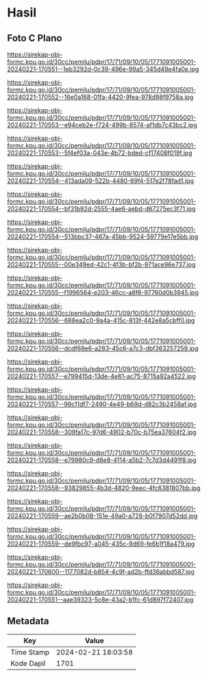 # Hasil

## Foto C Plano

https://sirekap-obj-formc.kpu.go.id/30cc/pemilu/pdpr/17/71/09/10/05/1771091005001-20240221-170551--1eb3292d-0c39-496e-99a5-345d49e4fa0e.jpg

https://sirekap-obj-formc.kpu.go.id/30cc/pemilu/pdpr/17/71/09/10/05/1771091005001-20240221-170552--16e0a168-01fa-4420-9fea-978d98f9758a.jpg

https://sirekap-obj-formc.kpu.go.id/30cc/pemilu/pdpr/17/71/09/10/05/1771091005001-20240221-170553--e94ceb2e-f724-499b-8574-af1db7c43bc2.jpg

https://sirekap-obj-formc.kpu.go.id/30cc/pemilu/pdpr/17/71/09/10/05/1771091005001-20240221-170553--5f4ef03a-043e-4b72-bded-cf17408f019f.jpg

https://sirekap-obj-formc.kpu.go.id/30cc/pemilu/pdpr/17/71/09/10/05/1771091005001-20240221-170554--413ada09-522b-4480-89f4-517e2f78fad1.jpg

https://sirekap-obj-formc.kpu.go.id/30cc/pemilu/pdpr/17/71/09/10/05/1771091005001-20240221-170554--bf31b92d-2555-4ae6-aebd-d67275ec3f71.jpg

https://sirekap-obj-formc.kpu.go.id/30cc/pemilu/pdpr/17/71/09/10/05/1771091005001-20240221-170554--513bbc37-467a-45bb-9524-59779e17e5bb.jpg

https://sirekap-obj-formc.kpu.go.id/30cc/pemilu/pdpr/17/71/09/10/05/1771091005001-20240221-170555--00e349ed-42c1-4f3b-bf2b-971ace96e737.jpg

https://sirekap-obj-formc.kpu.go.id/30cc/pemilu/pdpr/17/71/09/10/05/1771091005001-20240221-170555--f1996564-e203-46cc-a8f6-97760d0b3945.jpg

https://sirekap-obj-formc.kpu.go.id/30cc/pemilu/pdpr/17/71/09/10/05/1771091005001-20240221-170556--688ea2c0-9a4a-415c-813f-442e8a5cbff0.jpg

https://sirekap-obj-formc.kpu.go.id/30cc/pemilu/pdpr/17/71/09/10/05/1771091005001-20240221-170556--dcdf68e6-a283-45c6-a7c3-dbf363257259.jpg

https://sirekap-obj-formc.kpu.go.id/30cc/pemilu/pdpr/17/71/09/10/05/1771091005001-20240221-170557--e799415d-13de-4e61-ac75-8715a92a4522.jpg

https://sirekap-obj-formc.kpu.go.id/30cc/pemilu/pdpr/17/71/09/10/05/1771091005001-20240221-170557--99c11df7-2490-4e49-b69d-d82c3b2458af.jpg

https://sirekap-obj-formc.kpu.go.id/30cc/pemilu/pdpr/17/71/09/10/05/1771091005001-20240221-170558--309fa17c-97d6-4902-b70c-b75ea37604f2.jpg

https://sirekap-obj-formc.kpu.go.id/30cc/pemilu/pdpr/17/71/09/10/05/1771091005001-20240221-170558--e79980c9-d8e8-4114-a5b2-7c7d3d4491f8.jpg

https://sirekap-obj-formc.kpu.go.id/30cc/pemilu/pdpr/17/71/09/10/05/1771091005001-20240221-170558--93829855-4b3d-4820-9eec-4fc6381807bb.jpg

https://sirekap-obj-formc.kpu.go.id/30cc/pemilu/pdpr/17/71/09/10/05/1771091005001-20240221-170559--ae2b0b08-151e-49a0-a728-b0f7907d52dd.jpg

https://sirekap-obj-formc.kpu.go.id/30cc/pemilu/pdpr/17/71/09/10/05/1771091005001-20240221-170559--de9fbc97-a045-435c-9d69-fe6b1f18a479.jpg

https://sirekap-obj-formc.kpu.go.id/30cc/pemilu/pdpr/17/71/09/10/05/1771091005001-20240221-170600--1177082d-b854-4c9f-ad2b-ffd36abbd587.jpg

https://sirekap-obj-formc.kpu.go.id/30cc/pemilu/pdpr/17/71/09/10/05/1771091005001-20240221-170551--aae39323-5c8e-43a2-b1fc-61d897f72407.jpg


## Metadata

| Key        | Value               |
| ---------- | ------------------- |
| Time Stamp | 2024-02-21 18:03:58 |
| Kode Dapil | 1701                |



